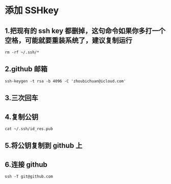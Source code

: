 # 添加 SSHkey

## 1.把现有的 ssh key 都删掉，这句命令如果你多打一个空格，可能就要重装系统了，建议复制运行

```
rm -rf ~/.ssh/*
```

## 2.github 邮箱

```
ssh-keygen -t rsa -b 4096 -C 'zhoubichuan@icloud.com'
```

## 3.三次回车

## 4.复制公钥

```
cat ~/.ssh/id_res.pub
```

## 5.将公钥复制到 github 上

## 6.连接 github

```
ssh -T git@github.com
```
